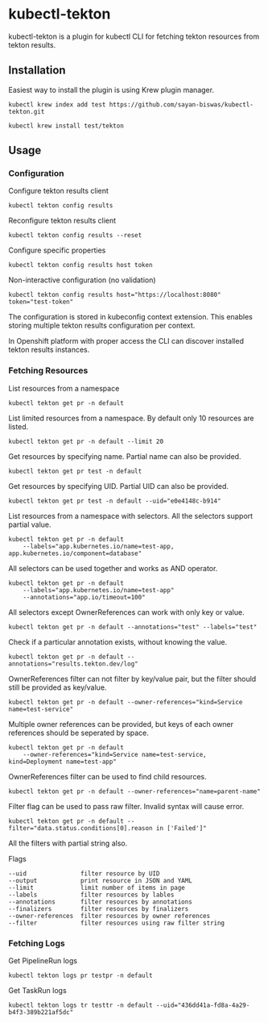 # kubectl-tekton
kubectl-tekton is a plugin for kubectl CLI for fetching tekton resources from tekton results.

## Installation

Easiest way to install the plugin is using Krew plugin manager.
```shell
kubectl krew index add test https://github.com/sayan-biswas/kubectl-tekton.git
```
```shell
kubectl krew install test/tekton
```

## Usage

### Configuration

Configure tekton results client
```shell
kubectl tekton config results
```

Reconfigure tekton results client
```shell
kubectl tekton config results --reset
```

Configure specific properties
```shell
kubectl tekton config results host token
```

Non-interactive configuration (no validation)
```shell
kubectl tekton config results host="https://localhost:8080" token="test-token"
```

The configuration is stored in kubeconfig context extension. This enables storing multiple tekton results configuration per context.

In Openshift platform with proper access the CLI can discover installed tekton results instances.

### Fetching Resources

List resources from a namespace
```shell
kubectl tekton get pr -n default
````

List limited resources from a namespace. By default only 10 resources are listed.
```shell
kubectl tekton get pr -n default --limit 20
```

Get resources by specifying name. Partial name can also be provided.
```shell
kubectl tekton get pr test -n default
```

Get resources by specifying UID. Partial UID can also be provided.
```shell
kubectl tekton get pr test -n default --uid="e0e4148c-b914"
```

List resources from a namespace with selectors. All the selectors support partial value.
```shell
kubectl tekton get pr -n default 
    --labels="app.kubernetes.io/name=test-app, app.kubernetes.io/component=database"
```

All selectors can be used together and works as AND operator.
```shell
kubectl tekton get pr -n default 
    --labels="app.kubernetes.io/name=test-app"
    --annotations="app.io/timeout=100"
```

All selectors except OwnerReferences can work with only key or value.
```shell
kubectl tekton get pr -n default --annotations="test" --labels="test"
```

Check if a particular annotation exists, without knowing the value.
```shell
kubectl tekton get pr -n default --annotations="results.tekton.dev/log"
```

OwnerReferences filter can not filter by key/value pair, but the filter should still be provided as key/value.
```shell
kubectl tekton get pr -n default --owner-references="kind=Service name=test-service"
```

Multiple owner references can be provided, but keys of each owner references should be seperated by space.
```shell
kubectl tekton get pr -n default 
    --owner-references="kind=Service name=test-service, kind=Deployment name=test-app"
```

OwnerReferences filter can be used to find child resources.
```shell
kubectl tekton get pr -n default --owner-references="name=parent-name"
```

Filter flag can be used to pass raw filter. Invalid syntax will cause error.
```shell
kubectl tekton get pr -n default --filter="data.status.conditions[0].reason in ['Failed']"
```

All the filters with partial string also. 

Flags
```
--uid               filter resource by UID
--output            print resource in JSON and YAML
--limit             limit number of items in page
--labels            filter resources by lables
--annotations       filter resources by annotations
--finalizers        filter resources by finalizers
--owner-references  filter resources by owner references
--filter            filter resources using raw filter string
```

### Fetching Logs

Get PipelineRun logs
```shell
kubectl tekton logs pr testpr -n default
```
Get TaskRun logs
```shell
kubectl tekton logs tr testtr -n default --uid="436dd41a-fd8a-4a29-b4f3-389b221af5dc"
```